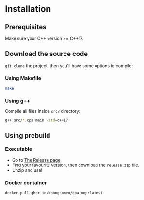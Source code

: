 # Installation

## Prerequisites

Make sure your C++ version >= C++17.

## Download the source code

`git clone` the project, then you'll have some options to compile:

### Using Makefile

```bash
make
```

### Using g++

Compile all files inside `src/` directory:

```bash
g++ src/*.cpp main -std=c++17
```

## Using prebuild

### Executable

- Go to [The Release page](https://github.com/khongsomeo/GPA-OOP/releases).
- Find your favourite version, then download the `release.zip` file.
- Unzip and use!

### Docker container

```bash
docker pull ghcr.io/khongsomeo/gpa-oop:latest
```
